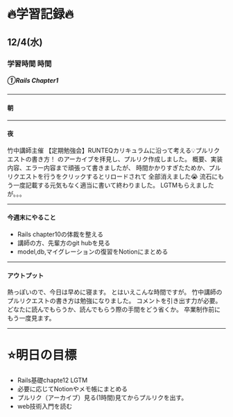 # 🔥学習記録🔥
## 12/4(水)
### 学習時間 時間
##### ①Rails Chapter1

***
#### 朝

***
#### 夜
竹中講師主催
【定期勉強会】RUNTEQカリキュラムに沿って考える💡プルリクエストの書き方！
のアーカイブを拝見し、プルリク作成しました。
概要、実装内容、エラー内容まで頑張って書きましたが、
時間かかりすぎたためか、プルリクエストを行うをクリックするとリロードされて
全部消えました😭
流石にもう一度記載する元気もなく適当に書いて終わりました。
LGTMもらえましたが。。。

***
#### 今週末にやること
- Rails chapter10の体裁を整える
- 講師の方、先輩方のgit hubを見る
- model,db,マイグレーションの復習をNotionにまとめる

***
#### アウトプット
熱っぽいので、今日は早めに寝ます。
とはいえこんな時間ですが。
竹中講師のプルリクエストの書き方は勉強になりました。
コメントを引き出す力が必要。
どなたに読んでもらうか、読んでもらう際の手間をどう省くか。
卒業制作前にもう一度見ます。

***
# ⭐️明日の目標
- Rails基礎chapte12 LGTM
- 必要に応じてNotionやメモ帳にまとめる
- プルリク（アーカイブ）見る(1時間)見てからプルリクを出す。
- web技術入門を読む
